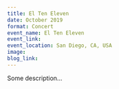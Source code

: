```yaml
---
title: El Ten Eleven
date: October 2019
format: Concert
event_name: El Ten Eleven
event_link: 
event_location: San Diego, CA, USA
image: 
blog_link:  
---
```

Some description...